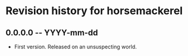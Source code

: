 # Revision history for horsemackerel

## 0.0.0.0 -- YYYY-mm-dd

* First version. Released on an unsuspecting world.
